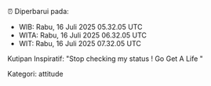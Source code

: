 ⏰ Diperbarui pada:
- WIB: Rabu, 16 Juli 2025 05.32.05 UTC
- WITA: Rabu, 16 Juli 2025 06.32.05 UTC
- WIT: Rabu, 16 Juli 2025 07.32.05 UTC

Kutipan Inspiratif:
"Stop checking my status ! Go Get A Life "


Kategori: attitude

